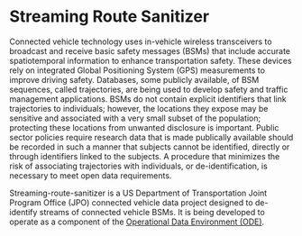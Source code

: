 # Streaming Route Sanitizer

Connected vehicle technology uses in-vehicle wireless transceivers to broadcast and receive basic safety messages (BSMs)
that include accurate spatiotemporal information to enhance transportation safety. These devices rely on integrated
Global Positioning System (GPS) measurements to improve driving safety.  Databases, some publicly available, of BSM
sequences, called trajectories, are being used to develop safety and traffic management applications. BSMs do not
contain explicit identifiers that link trajectories to individuals; however, the locations they expose may be sensitive
and associated with a very small subset of the population; protecting these locations from unwanted disclosure is
important. Public sector policies require research data that is made publically available should be recorded in such a
manner that subjects cannot be identified, directly or through identifiers linked to the subjects. A procedure that
minimizes the risk of associating trajectories with individuals, or de-identification, is necessary to meet open data
requirements. 

Streaming-route-sanitizer is a US Department of Transportation Joint Program Office (JPO) connected vehicle data project designed
to de-identify streams of connected vehicle BSMs. It is being developed to operate as a component of the [Operational Data Environment (ODE)](https://github.com/usdot-jpo-ode).

